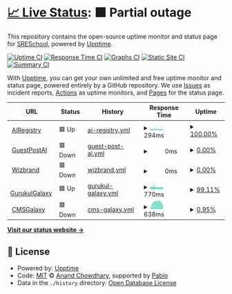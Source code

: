 # [📈 Live Status](https://SRESchool.github.io/AllWizbrand-monitor-upptime): <!--live status--> **🟧 Partial outage**

This repository contains the open-source uptime monitor and status page for [SRESchool](https://SRESchool.github.io/AllWizbrand-monitor-upptime), powered by [Upptime](https://github.com/upptime/upptime).

[![Uptime CI](https://github.com/SRESchool/AllWizbrand-monitor-upptime/workflows/Uptime%20CI/badge.svg)](https://github.com/SRESchool/AllWizbrand-monitor-upptime/actions?query=workflow%3A%22Uptime+CI%22)
[![Response Time CI](https://github.com/SRESchool/AllWizbrand-monitor-upptime/workflows/Response%20Time%20CI/badge.svg)](https://github.com/SRESchool/AllWizbrand-monitor-upptime/actions?query=workflow%3A%22Response+Time+CI%22)
[![Graphs CI](https://github.com/SRESchool/AllWizbrand-monitor-upptime/workflows/Graphs%20CI/badge.svg)](https://github.com/SRESchool/AllWizbrand-monitor-upptime/actions?query=workflow%3A%22Graphs+CI%22)
[![Static Site CI](https://github.com/SRESchool/AllWizbrand-monitor-upptime/workflows/Static%20Site%20CI/badge.svg)](https://github.com/SRESchool/AllWizbrand-monitor-upptime/actions?query=workflow%3A%22Static+Site+CI%22)
[![Summary CI](https://github.com/SRESchool/AllWizbrand-monitor-upptime/workflows/Summary%20CI/badge.svg)](https://github.com/SRESchool/AllWizbrand-monitor-upptime/actions?query=workflow%3A%22Summary+CI%22)

With [Upptime](https://upptime.js.org), you can get your own unlimited and free uptime monitor and status page, powered entirely by a GitHub repository. We use [Issues](https://github.com/SRESchool/AllWizbrand-monitor-upptime/issues) as incident reports, [Actions](https://github.com/SRESchool/AllWizbrand-monitor-upptime/actions) as uptime monitors, and [Pages](https://SRESchool.github.io/AllWizbrand-monitor-upptime) for the status page.

<!--start: status pages-->
<!-- This summary is generated by Upptime (https://github.com/upptime/upptime) -->
<!-- Do not edit this manually, your changes will be overwritten -->
<!-- prettier-ignore -->
| URL | Status | History | Response Time | Uptime |
| --- | ------ | ------- | ------------- | ------ |
| <img alt="" src="https://icons.duckduckgo.com/ip3/airegistry.co.ico" height="13"> [AIRegistry](https://airegistry.co) | 🟩 Up | [ai-registry.yml](https://github.com/SRESchool/AllWizbrand-monitor-upptime/commits/HEAD/history/ai-registry.yml) | <details><summary><img alt="Response time graph" src="./graphs/ai-registry/response-time-week.png" height="20"> 294ms</summary><br><a href="https://SRESchool.github.io/AllWizbrand-monitor-upptime/history/ai-registry"><img alt="Response time 294" src="https://img.shields.io/endpoint?url=https%3A%2F%2Fraw.githubusercontent.com%2FSRESchool%2FAllWizbrand-monitor-upptime%2FHEAD%2Fapi%2Fai-registry%2Fresponse-time.json"></a><br><a href="https://SRESchool.github.io/AllWizbrand-monitor-upptime/history/ai-registry"><img alt="24-hour response time 295" src="https://img.shields.io/endpoint?url=https%3A%2F%2Fraw.githubusercontent.com%2FSRESchool%2FAllWizbrand-monitor-upptime%2FHEAD%2Fapi%2Fai-registry%2Fresponse-time-day.json"></a><br><a href="https://SRESchool.github.io/AllWizbrand-monitor-upptime/history/ai-registry"><img alt="7-day response time 294" src="https://img.shields.io/endpoint?url=https%3A%2F%2Fraw.githubusercontent.com%2FSRESchool%2FAllWizbrand-monitor-upptime%2FHEAD%2Fapi%2Fai-registry%2Fresponse-time-week.json"></a><br><a href="https://SRESchool.github.io/AllWizbrand-monitor-upptime/history/ai-registry"><img alt="30-day response time 294" src="https://img.shields.io/endpoint?url=https%3A%2F%2Fraw.githubusercontent.com%2FSRESchool%2FAllWizbrand-monitor-upptime%2FHEAD%2Fapi%2Fai-registry%2Fresponse-time-month.json"></a><br><a href="https://SRESchool.github.io/AllWizbrand-monitor-upptime/history/ai-registry"><img alt="1-year response time 294" src="https://img.shields.io/endpoint?url=https%3A%2F%2Fraw.githubusercontent.com%2FSRESchool%2FAllWizbrand-monitor-upptime%2FHEAD%2Fapi%2Fai-registry%2Fresponse-time-year.json"></a></details> | <details><summary><a href="https://SRESchool.github.io/AllWizbrand-monitor-upptime/history/ai-registry">100.00%</a></summary><a href="https://SRESchool.github.io/AllWizbrand-monitor-upptime/history/ai-registry"><img alt="All-time uptime 100.00%" src="https://img.shields.io/endpoint?url=https%3A%2F%2Fraw.githubusercontent.com%2FSRESchool%2FAllWizbrand-monitor-upptime%2FHEAD%2Fapi%2Fai-registry%2Fuptime.json"></a><br><a href="https://SRESchool.github.io/AllWizbrand-monitor-upptime/history/ai-registry"><img alt="24-hour uptime 100.00%" src="https://img.shields.io/endpoint?url=https%3A%2F%2Fraw.githubusercontent.com%2FSRESchool%2FAllWizbrand-monitor-upptime%2FHEAD%2Fapi%2Fai-registry%2Fuptime-day.json"></a><br><a href="https://SRESchool.github.io/AllWizbrand-monitor-upptime/history/ai-registry"><img alt="7-day uptime 100.00%" src="https://img.shields.io/endpoint?url=https%3A%2F%2Fraw.githubusercontent.com%2FSRESchool%2FAllWizbrand-monitor-upptime%2FHEAD%2Fapi%2Fai-registry%2Fuptime-week.json"></a><br><a href="https://SRESchool.github.io/AllWizbrand-monitor-upptime/history/ai-registry"><img alt="30-day uptime 100.00%" src="https://img.shields.io/endpoint?url=https%3A%2F%2Fraw.githubusercontent.com%2FSRESchool%2FAllWizbrand-monitor-upptime%2FHEAD%2Fapi%2Fai-registry%2Fuptime-month.json"></a><br><a href="https://SRESchool.github.io/AllWizbrand-monitor-upptime/history/ai-registry"><img alt="1-year uptime 100.00%" src="https://img.shields.io/endpoint?url=https%3A%2F%2Fraw.githubusercontent.com%2FSRESchool%2FAllWizbrand-monitor-upptime%2FHEAD%2Fapi%2Fai-registry%2Fuptime-year.json"></a></details>
| <img alt="" src="https://icons.duckduckgo.com/ip3/guestpostai.com.ico" height="13"> [GuestPostAI](https://guestpostai.com) | 🟥 Down | [guest-post-ai.yml](https://github.com/SRESchool/AllWizbrand-monitor-upptime/commits/HEAD/history/guest-post-ai.yml) | <details><summary><img alt="Response time graph" src="./graphs/guest-post-ai/response-time-week.png" height="20"> 0ms</summary><br><a href="https://SRESchool.github.io/AllWizbrand-monitor-upptime/history/guest-post-ai"><img alt="Response time 0" src="https://img.shields.io/endpoint?url=https%3A%2F%2Fraw.githubusercontent.com%2FSRESchool%2FAllWizbrand-monitor-upptime%2FHEAD%2Fapi%2Fguest-post-ai%2Fresponse-time.json"></a><br><a href="https://SRESchool.github.io/AllWizbrand-monitor-upptime/history/guest-post-ai"><img alt="24-hour response time 0" src="https://img.shields.io/endpoint?url=https%3A%2F%2Fraw.githubusercontent.com%2FSRESchool%2FAllWizbrand-monitor-upptime%2FHEAD%2Fapi%2Fguest-post-ai%2Fresponse-time-day.json"></a><br><a href="https://SRESchool.github.io/AllWizbrand-monitor-upptime/history/guest-post-ai"><img alt="7-day response time 0" src="https://img.shields.io/endpoint?url=https%3A%2F%2Fraw.githubusercontent.com%2FSRESchool%2FAllWizbrand-monitor-upptime%2FHEAD%2Fapi%2Fguest-post-ai%2Fresponse-time-week.json"></a><br><a href="https://SRESchool.github.io/AllWizbrand-monitor-upptime/history/guest-post-ai"><img alt="30-day response time 0" src="https://img.shields.io/endpoint?url=https%3A%2F%2Fraw.githubusercontent.com%2FSRESchool%2FAllWizbrand-monitor-upptime%2FHEAD%2Fapi%2Fguest-post-ai%2Fresponse-time-month.json"></a><br><a href="https://SRESchool.github.io/AllWizbrand-monitor-upptime/history/guest-post-ai"><img alt="1-year response time 0" src="https://img.shields.io/endpoint?url=https%3A%2F%2Fraw.githubusercontent.com%2FSRESchool%2FAllWizbrand-monitor-upptime%2FHEAD%2Fapi%2Fguest-post-ai%2Fresponse-time-year.json"></a></details> | <details><summary><a href="https://SRESchool.github.io/AllWizbrand-monitor-upptime/history/guest-post-ai">0.00%</a></summary><a href="https://SRESchool.github.io/AllWizbrand-monitor-upptime/history/guest-post-ai"><img alt="All-time uptime 0.00%" src="https://img.shields.io/endpoint?url=https%3A%2F%2Fraw.githubusercontent.com%2FSRESchool%2FAllWizbrand-monitor-upptime%2FHEAD%2Fapi%2Fguest-post-ai%2Fuptime.json"></a><br><a href="https://SRESchool.github.io/AllWizbrand-monitor-upptime/history/guest-post-ai"><img alt="24-hour uptime 0.00%" src="https://img.shields.io/endpoint?url=https%3A%2F%2Fraw.githubusercontent.com%2FSRESchool%2FAllWizbrand-monitor-upptime%2FHEAD%2Fapi%2Fguest-post-ai%2Fuptime-day.json"></a><br><a href="https://SRESchool.github.io/AllWizbrand-monitor-upptime/history/guest-post-ai"><img alt="7-day uptime 0.00%" src="https://img.shields.io/endpoint?url=https%3A%2F%2Fraw.githubusercontent.com%2FSRESchool%2FAllWizbrand-monitor-upptime%2FHEAD%2Fapi%2Fguest-post-ai%2Fuptime-week.json"></a><br><a href="https://SRESchool.github.io/AllWizbrand-monitor-upptime/history/guest-post-ai"><img alt="30-day uptime 0.00%" src="https://img.shields.io/endpoint?url=https%3A%2F%2Fraw.githubusercontent.com%2FSRESchool%2FAllWizbrand-monitor-upptime%2FHEAD%2Fapi%2Fguest-post-ai%2Fuptime-month.json"></a><br><a href="https://SRESchool.github.io/AllWizbrand-monitor-upptime/history/guest-post-ai"><img alt="1-year uptime 0.00%" src="https://img.shields.io/endpoint?url=https%3A%2F%2Fraw.githubusercontent.com%2FSRESchool%2FAllWizbrand-monitor-upptime%2FHEAD%2Fapi%2Fguest-post-ai%2Fuptime-year.json"></a></details>
| <img alt="" src="https://icons.duckduckgo.com/ip3/wizbrand.com.ico" height="13"> [Wizbrand](https://wizbrand.com) | 🟥 Down | [wizbrand.yml](https://github.com/SRESchool/AllWizbrand-monitor-upptime/commits/HEAD/history/wizbrand.yml) | <details><summary><img alt="Response time graph" src="./graphs/wizbrand/response-time-week.png" height="20"> 0ms</summary><br><a href="https://SRESchool.github.io/AllWizbrand-monitor-upptime/history/wizbrand"><img alt="Response time 0" src="https://img.shields.io/endpoint?url=https%3A%2F%2Fraw.githubusercontent.com%2FSRESchool%2FAllWizbrand-monitor-upptime%2FHEAD%2Fapi%2Fwizbrand%2Fresponse-time.json"></a><br><a href="https://SRESchool.github.io/AllWizbrand-monitor-upptime/history/wizbrand"><img alt="24-hour response time 0" src="https://img.shields.io/endpoint?url=https%3A%2F%2Fraw.githubusercontent.com%2FSRESchool%2FAllWizbrand-monitor-upptime%2FHEAD%2Fapi%2Fwizbrand%2Fresponse-time-day.json"></a><br><a href="https://SRESchool.github.io/AllWizbrand-monitor-upptime/history/wizbrand"><img alt="7-day response time 0" src="https://img.shields.io/endpoint?url=https%3A%2F%2Fraw.githubusercontent.com%2FSRESchool%2FAllWizbrand-monitor-upptime%2FHEAD%2Fapi%2Fwizbrand%2Fresponse-time-week.json"></a><br><a href="https://SRESchool.github.io/AllWizbrand-monitor-upptime/history/wizbrand"><img alt="30-day response time 0" src="https://img.shields.io/endpoint?url=https%3A%2F%2Fraw.githubusercontent.com%2FSRESchool%2FAllWizbrand-monitor-upptime%2FHEAD%2Fapi%2Fwizbrand%2Fresponse-time-month.json"></a><br><a href="https://SRESchool.github.io/AllWizbrand-monitor-upptime/history/wizbrand"><img alt="1-year response time 0" src="https://img.shields.io/endpoint?url=https%3A%2F%2Fraw.githubusercontent.com%2FSRESchool%2FAllWizbrand-monitor-upptime%2FHEAD%2Fapi%2Fwizbrand%2Fresponse-time-year.json"></a></details> | <details><summary><a href="https://SRESchool.github.io/AllWizbrand-monitor-upptime/history/wizbrand">0.00%</a></summary><a href="https://SRESchool.github.io/AllWizbrand-monitor-upptime/history/wizbrand"><img alt="All-time uptime 0.00%" src="https://img.shields.io/endpoint?url=https%3A%2F%2Fraw.githubusercontent.com%2FSRESchool%2FAllWizbrand-monitor-upptime%2FHEAD%2Fapi%2Fwizbrand%2Fuptime.json"></a><br><a href="https://SRESchool.github.io/AllWizbrand-monitor-upptime/history/wizbrand"><img alt="24-hour uptime 0.00%" src="https://img.shields.io/endpoint?url=https%3A%2F%2Fraw.githubusercontent.com%2FSRESchool%2FAllWizbrand-monitor-upptime%2FHEAD%2Fapi%2Fwizbrand%2Fuptime-day.json"></a><br><a href="https://SRESchool.github.io/AllWizbrand-monitor-upptime/history/wizbrand"><img alt="7-day uptime 0.00%" src="https://img.shields.io/endpoint?url=https%3A%2F%2Fraw.githubusercontent.com%2FSRESchool%2FAllWizbrand-monitor-upptime%2FHEAD%2Fapi%2Fwizbrand%2Fuptime-week.json"></a><br><a href="https://SRESchool.github.io/AllWizbrand-monitor-upptime/history/wizbrand"><img alt="30-day uptime 0.00%" src="https://img.shields.io/endpoint?url=https%3A%2F%2Fraw.githubusercontent.com%2FSRESchool%2FAllWizbrand-monitor-upptime%2FHEAD%2Fapi%2Fwizbrand%2Fuptime-month.json"></a><br><a href="https://SRESchool.github.io/AllWizbrand-monitor-upptime/history/wizbrand"><img alt="1-year uptime 0.00%" src="https://img.shields.io/endpoint?url=https%3A%2F%2Fraw.githubusercontent.com%2FSRESchool%2FAllWizbrand-monitor-upptime%2FHEAD%2Fapi%2Fwizbrand%2Fuptime-year.json"></a></details>
| <img alt="" src="https://icons.duckduckgo.com/ip3/gurukulgalaxy.com.ico" height="13"> [GurukulGalaxy](https://gurukulgalaxy.com) | 🟩 Up | [gurukul-galaxy.yml](https://github.com/SRESchool/AllWizbrand-monitor-upptime/commits/HEAD/history/gurukul-galaxy.yml) | <details><summary><img alt="Response time graph" src="./graphs/gurukul-galaxy/response-time-week.png" height="20"> 770ms</summary><br><a href="https://SRESchool.github.io/AllWizbrand-monitor-upptime/history/gurukul-galaxy"><img alt="Response time 770" src="https://img.shields.io/endpoint?url=https%3A%2F%2Fraw.githubusercontent.com%2FSRESchool%2FAllWizbrand-monitor-upptime%2FHEAD%2Fapi%2Fgurukul-galaxy%2Fresponse-time.json"></a><br><a href="https://SRESchool.github.io/AllWizbrand-monitor-upptime/history/gurukul-galaxy"><img alt="24-hour response time 709" src="https://img.shields.io/endpoint?url=https%3A%2F%2Fraw.githubusercontent.com%2FSRESchool%2FAllWizbrand-monitor-upptime%2FHEAD%2Fapi%2Fgurukul-galaxy%2Fresponse-time-day.json"></a><br><a href="https://SRESchool.github.io/AllWizbrand-monitor-upptime/history/gurukul-galaxy"><img alt="7-day response time 770" src="https://img.shields.io/endpoint?url=https%3A%2F%2Fraw.githubusercontent.com%2FSRESchool%2FAllWizbrand-monitor-upptime%2FHEAD%2Fapi%2Fgurukul-galaxy%2Fresponse-time-week.json"></a><br><a href="https://SRESchool.github.io/AllWizbrand-monitor-upptime/history/gurukul-galaxy"><img alt="30-day response time 770" src="https://img.shields.io/endpoint?url=https%3A%2F%2Fraw.githubusercontent.com%2FSRESchool%2FAllWizbrand-monitor-upptime%2FHEAD%2Fapi%2Fgurukul-galaxy%2Fresponse-time-month.json"></a><br><a href="https://SRESchool.github.io/AllWizbrand-monitor-upptime/history/gurukul-galaxy"><img alt="1-year response time 770" src="https://img.shields.io/endpoint?url=https%3A%2F%2Fraw.githubusercontent.com%2FSRESchool%2FAllWizbrand-monitor-upptime%2FHEAD%2Fapi%2Fgurukul-galaxy%2Fresponse-time-year.json"></a></details> | <details><summary><a href="https://SRESchool.github.io/AllWizbrand-monitor-upptime/history/gurukul-galaxy">99.11%</a></summary><a href="https://SRESchool.github.io/AllWizbrand-monitor-upptime/history/gurukul-galaxy"><img alt="All-time uptime 99.11%" src="https://img.shields.io/endpoint?url=https%3A%2F%2Fraw.githubusercontent.com%2FSRESchool%2FAllWizbrand-monitor-upptime%2FHEAD%2Fapi%2Fgurukul-galaxy%2Fuptime.json"></a><br><a href="https://SRESchool.github.io/AllWizbrand-monitor-upptime/history/gurukul-galaxy"><img alt="24-hour uptime 100.00%" src="https://img.shields.io/endpoint?url=https%3A%2F%2Fraw.githubusercontent.com%2FSRESchool%2FAllWizbrand-monitor-upptime%2FHEAD%2Fapi%2Fgurukul-galaxy%2Fuptime-day.json"></a><br><a href="https://SRESchool.github.io/AllWizbrand-monitor-upptime/history/gurukul-galaxy"><img alt="7-day uptime 99.11%" src="https://img.shields.io/endpoint?url=https%3A%2F%2Fraw.githubusercontent.com%2FSRESchool%2FAllWizbrand-monitor-upptime%2FHEAD%2Fapi%2Fgurukul-galaxy%2Fuptime-week.json"></a><br><a href="https://SRESchool.github.io/AllWizbrand-monitor-upptime/history/gurukul-galaxy"><img alt="30-day uptime 99.11%" src="https://img.shields.io/endpoint?url=https%3A%2F%2Fraw.githubusercontent.com%2FSRESchool%2FAllWizbrand-monitor-upptime%2FHEAD%2Fapi%2Fgurukul-galaxy%2Fuptime-month.json"></a><br><a href="https://SRESchool.github.io/AllWizbrand-monitor-upptime/history/gurukul-galaxy"><img alt="1-year uptime 99.11%" src="https://img.shields.io/endpoint?url=https%3A%2F%2Fraw.githubusercontent.com%2FSRESchool%2FAllWizbrand-monitor-upptime%2FHEAD%2Fapi%2Fgurukul-galaxy%2Fuptime-year.json"></a></details>
| <img alt="" src="https://icons.duckduckgo.com/ip3/cmsgalaxy.com.ico" height="13"> [CMSGalaxy](https://cmsgalaxy.com) | 🟥 Down | [cms-galaxy.yml](https://github.com/SRESchool/AllWizbrand-monitor-upptime/commits/HEAD/history/cms-galaxy.yml) | <details><summary><img alt="Response time graph" src="./graphs/cms-galaxy/response-time-week.png" height="20"> 638ms</summary><br><a href="https://SRESchool.github.io/AllWizbrand-monitor-upptime/history/cms-galaxy"><img alt="Response time 638" src="https://img.shields.io/endpoint?url=https%3A%2F%2Fraw.githubusercontent.com%2FSRESchool%2FAllWizbrand-monitor-upptime%2FHEAD%2Fapi%2Fcms-galaxy%2Fresponse-time.json"></a><br><a href="https://SRESchool.github.io/AllWizbrand-monitor-upptime/history/cms-galaxy"><img alt="24-hour response time 0" src="https://img.shields.io/endpoint?url=https%3A%2F%2Fraw.githubusercontent.com%2FSRESchool%2FAllWizbrand-monitor-upptime%2FHEAD%2Fapi%2Fcms-galaxy%2Fresponse-time-day.json"></a><br><a href="https://SRESchool.github.io/AllWizbrand-monitor-upptime/history/cms-galaxy"><img alt="7-day response time 638" src="https://img.shields.io/endpoint?url=https%3A%2F%2Fraw.githubusercontent.com%2FSRESchool%2FAllWizbrand-monitor-upptime%2FHEAD%2Fapi%2Fcms-galaxy%2Fresponse-time-week.json"></a><br><a href="https://SRESchool.github.io/AllWizbrand-monitor-upptime/history/cms-galaxy"><img alt="30-day response time 638" src="https://img.shields.io/endpoint?url=https%3A%2F%2Fraw.githubusercontent.com%2FSRESchool%2FAllWizbrand-monitor-upptime%2FHEAD%2Fapi%2Fcms-galaxy%2Fresponse-time-month.json"></a><br><a href="https://SRESchool.github.io/AllWizbrand-monitor-upptime/history/cms-galaxy"><img alt="1-year response time 638" src="https://img.shields.io/endpoint?url=https%3A%2F%2Fraw.githubusercontent.com%2FSRESchool%2FAllWizbrand-monitor-upptime%2FHEAD%2Fapi%2Fcms-galaxy%2Fresponse-time-year.json"></a></details> | <details><summary><a href="https://SRESchool.github.io/AllWizbrand-monitor-upptime/history/cms-galaxy">0.95%</a></summary><a href="https://SRESchool.github.io/AllWizbrand-monitor-upptime/history/cms-galaxy"><img alt="All-time uptime 0.95%" src="https://img.shields.io/endpoint?url=https%3A%2F%2Fraw.githubusercontent.com%2FSRESchool%2FAllWizbrand-monitor-upptime%2FHEAD%2Fapi%2Fcms-galaxy%2Fuptime.json"></a><br><a href="https://SRESchool.github.io/AllWizbrand-monitor-upptime/history/cms-galaxy"><img alt="24-hour uptime 0.00%" src="https://img.shields.io/endpoint?url=https%3A%2F%2Fraw.githubusercontent.com%2FSRESchool%2FAllWizbrand-monitor-upptime%2FHEAD%2Fapi%2Fcms-galaxy%2Fuptime-day.json"></a><br><a href="https://SRESchool.github.io/AllWizbrand-monitor-upptime/history/cms-galaxy"><img alt="7-day uptime 0.95%" src="https://img.shields.io/endpoint?url=https%3A%2F%2Fraw.githubusercontent.com%2FSRESchool%2FAllWizbrand-monitor-upptime%2FHEAD%2Fapi%2Fcms-galaxy%2Fuptime-week.json"></a><br><a href="https://SRESchool.github.io/AllWizbrand-monitor-upptime/history/cms-galaxy"><img alt="30-day uptime 0.95%" src="https://img.shields.io/endpoint?url=https%3A%2F%2Fraw.githubusercontent.com%2FSRESchool%2FAllWizbrand-monitor-upptime%2FHEAD%2Fapi%2Fcms-galaxy%2Fuptime-month.json"></a><br><a href="https://SRESchool.github.io/AllWizbrand-monitor-upptime/history/cms-galaxy"><img alt="1-year uptime 0.95%" src="https://img.shields.io/endpoint?url=https%3A%2F%2Fraw.githubusercontent.com%2FSRESchool%2FAllWizbrand-monitor-upptime%2FHEAD%2Fapi%2Fcms-galaxy%2Fuptime-year.json"></a></details>

<!--end: status pages-->

[**Visit our status website →**](https://SRESchool.github.io/AllWizbrand-monitor-upptime)

## 📄 License

- Powered by: [Upptime](https://github.com/upptime/upptime)
- Code: [MIT](./LICENSE) © [Anand Chowdhary](https://anandchowdhary.com), supported by [Pabio](https://pabio.com)
- Data in the `./history` directory: [Open Database License](https://opendatacommons.org/licenses/odbl/1-0/)
